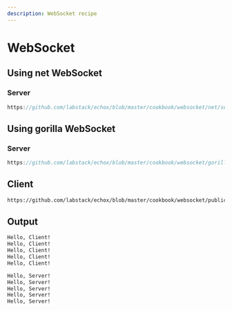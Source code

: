 ```yaml
---
description: WebSocket recipe
---
```


# WebSocket

## Using net WebSocket

### Server

```go reference
https://github.com/labstack/echox/blob/master/cookbook/websocket/net/server.go
```

## Using gorilla WebSocket

### Server

```go reference
https://github.com/labstack/echox/blob/master/cookbook/websocket/gorilla/server.go
```

## Client

```html reference
https://github.com/labstack/echox/blob/master/cookbook/websocket/public/index.html
```

## Output

```sh
Hello, Client!
Hello, Client!
Hello, Client!
Hello, Client!
Hello, Client!
```

```sh
Hello, Server!
Hello, Server!
Hello, Server!
Hello, Server!
Hello, Server!
```
